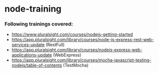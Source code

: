 # node-training
### Following trainings covered:

- https://www.pluralsight.com/courses/nodejs-getting-started
- https://app.pluralsight.com/library/courses/node-js-express-rest-web-services-update (RestFull)
- https://app.pluralsight.com/library/courses/nodejs-express-web-applications-update (WebExpress)
- https://app.pluralsight.com/library/courses/mocha-javascript-testing-nodejs/table-of-contents (TestMocha)
